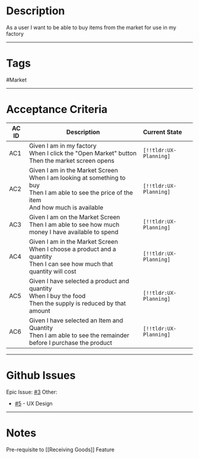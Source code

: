 # Description
As a user I want to be able to buy items from the market for use in my factory

---
# Tags

#Market 

---
# Acceptance Criteria

| AC ID | Description                                                                                                                                          | Current State           |
| ----- | ---------------------------------------------------------------------------------------------------------------------------------------------------- | :---------------------- |
| AC1   | Given I am in my factory<br>When I click the "Open Market" button<br>Then the market screen opens                                                    | `[!!tldr:UX-Planning]`  |
| AC2   | Given I am in the Market Screen<br>When I am looking at something to buy<br>Then I am able to see the price of the item<br>And how much is available | `[!!tldr:UX-Planning]`  |
| AC3   | Given I am on the Market Screen<br>Then I am able to see how much money I have available to spend                                                    | `[!!tldr:UX-Planning]`  |
| AC4   | Given I am in the Market Screen<br>When I choose a product and a quantity<br>Then I can see how much that quantity will cost                         | `[!!tldr:UX-Planning]`  |
| AC5   | Given I have selected a product and quantity<br>When I buy the food<br>Then the supply is reduced by that amount                                     | `[!!tldr:UX-Planning]`  |
| AC6   | Given I have selected an Item and Quantity<br>Then I am able to see the remainder before I purchase the product                                      | `[!!tldr:UX-Planning]`  |

---
# Github Issues
Epic Issue: [#3](https://github.com/JackFawthorpe/FoodRTS/issues/3)
Other:
 - [#5](https://github.com/JackFawthorpe/FoodRTS/issues/5) - UX Design
---
# Notes
Pre-requisite to [[Receiving Goods]] Feature